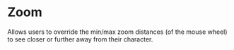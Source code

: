# Zoom

Allows users to override the min/max zoom distances (of the mouse wheel) to see closer or further away from their character.